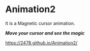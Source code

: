 # Animation2
It is a Magnetic cursor animation.

***Move your cursor and see the magic***

https://2478.github.io/Animation2/

